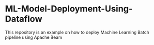 # ML-Model-Deployment-Using-Dataflow
This repository is an example on how to deploy Machine Learning Batch pipeline using Apache Beam
